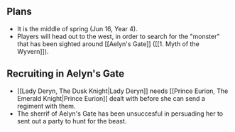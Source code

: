 ## Plans
- It is the middle of spring (Jun 16, Year 4).
- Players will head out to the west, in order to search for the "monster" that has been sighted around [[Aelyn's Gate]] ([[1. Myth of the Wyvern]]).

## Recruiting in Aelyn's Gate
- [[Lady Deryn, The Dusk Knight|Lady Deryn]] needs [[Prince Eurion, The Emerald Knight|Prince Eurion]] dealt with before she can send a regiment with them.
- The sherrif of Aelyn's Gate has been unsuccesful in persuading her to sent out a party to hunt for the beast.